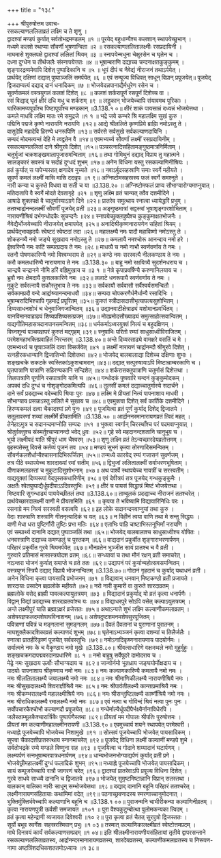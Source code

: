 +++
title = "१३८"

+++
श्रीपुरुषोत्तम उवाच-  
रसकल्याणललिताव्रतं लक्ष्मि च ते शृणु ।  
द्वादश्यां मण्डपं कुर्यात् सर्वतोभद्रमण्डलम् ॥१ ॥
पूरयेद् बहुधान्यैश्च कलशान् स्थापयेच्छुभान् ।  
मध्यमे कलशे स्थाप्या सौवर्णी भूषणान्विता ॥२ ॥
रसकल्याणललितालक्ष्मीः रसप्रदायिनी ।  
माघमासे शुक्लपक्षे द्वादश्यां ललितां श्रियम् ॥३ ॥
स्नापयेन्मधुना चेक्षुरसेन च घृतेन च ।  
दध्ना दुग्धेन च तीर्थजलैः संस्नापयेत्ततः ॥४ ॥
भूषाम्बराणि दद्याच्च चन्दनाक्षतकुङ्कुमम् ।  
शृङ्गारद्रव्यमेवापि दिशेत् पुष्पादिकानि च ॥५ ॥
धूपं दीपं च नैवेद्यं नीराजनं तथाऽर्पयेत् ।  
प्रार्थयेद् दक्षिणां दद्यात् पुष्पाञ्जलिं समर्पयेत् ॥६ ॥
एवं सम्पूज्य विधिवत् साधून् विप्रान् प्रपूजयेत्॥
पूजयेद् द्विजदाम्पत्यं दद्याद् दानं धनादिकम् ॥७ ॥
भोजयेदन्नपानाद्यैर्मधुरेण रसेन च ।  
सुवर्णकमलं वस्त्रयुगलं कलशं दिशेत् ॥८ ॥
कलशं शर्करापूर्णं रसपूर्णं दिशेच्च वा ।  
रसं विद्याद् घृतं क्षीरं दधि मधु च शर्कराम् ॥९ ॥
लड्डुकान् भोजयेच्चापि संयावमथ पूरिकाः ।  
घारिकामप्यपूपाँश्च पिष्टापूपाँश्च मण्डकान् ॥3.138.१ ०॥
क्षीरं शाकं पायसान्नं दध्यन्नं भोजयेत्तथा ।  
कमले माधवि लक्ष्मि मातः रमे समुद्रजे ॥१ १ ॥
भद्रे जये कम्भरे श्रि महालक्ष्मि सुखं कुरु ।  
पद्मिनि पद्मजे कृष्णे नारायणि नरायणि ॥१२॥
आद्ये श्रीललिते कृष्णप्रिये ब्राह्मि नमोऽस्तु ते ।  
वासुदेवि महादेवि हिरण्ये धनरूपिणि ॥१३॥
सर्वरसे सर्वसुखे सर्वकल्याणदायिनि ।  
सम्पदं मोदमत्यन्तं देहि मे त्वद्व्रतेन वै ॥१४॥
एवमभ्यर्च्य सौवर्णां लक्ष्मीं रसप्रदायिनीम् ।  
रसकल्याणललितां दाने श्रीगुरवे दिशेत् ॥१५॥
पञ्चरत्नादिसहितामङ्गुष्ठमात्रनिर्मिताम् ।  
चतुर्भुजां चक्रशङ्खमालापूजासमन्विताम् ॥१६॥
तथा गोमिथुनं दद्याद् विप्राय तु महात्मने ।  
सालङ्कारं सवस्त्रं च सदोहं दुग्धदं शुभम् ॥१७॥
अनेन विधिना यस्तु रसकल्याणिनीश्रियः ।  
व्रतं कुर्यात् स पापेभ्यस्तत् क्षणादेव मुच्यते ॥१८॥
नवाऽर्बुदसहस्राणि समाः स्वर्गे महीयते ।  
सुवर्णं कमलं लक्ष्मीं मासि मासि ददन्नृपः ॥१ ९॥
अग्निष्टोमसहस्रस्य फलं स्वर्गे समश्नुते ।  
नारी कन्या च कुरुते विधवा वा सती च या ॥3.138.२० ॥
अग्निष्टोमफलं प्राप्य सौभाग्यारोग्यमाप्नुयात् ।  
मतिदातापि वै स्वर्गे मोदते देवतागृहे ॥२१ ॥
शृणु लक्ष्मि व्रतं चान्यत् तवैव दशमीदिने ।  
आषाढे शुक्लपक्षे वै चातुर्मास्याऽग्रगे दिने ॥२२॥
प्रातरेव समुत्थाय स्नात्वा ध्यायेद्धरिं प्रभुम् ।  
ततश्चार्द्रानन्दलक्ष्मीं सौवर्णीं पूजयेद् व्रती ॥२३॥
अङ्गुष्ठमात्रां सद्वस्त्रां भूषाशृङ्गारशोभिताम् ।  
नारायणीश्रियं दर्भगन्धोदकैः सुचन्दनैः ॥२४॥
स्नापयेच्छुक्लपुष्पैश्च कुङ्कुमाक्षतभोजनैः ।  
नैवेद्यैर्भोजयेच्चापि नीराजयेत् क्षमापयेत् ॥२५॥
अनादिश्रीकृष्णनारायणेन सहितां श्रियम् ।  
प्रार्थयेद्भावहृदयैः स्वेष्टदं स्वेष्टदां तदा ॥२६॥
महालक्ष्म्यै नमः पादौ महाविष्णो नमोऽस्तु ते ।  
शोकहन्त्र्यै नमो जङ्घे सुखदाय नमोऽस्तु ते ॥२७॥
कमलायै नमश्चोरू आनन्दाय नमो हरे ।  
ईश्वरिण्यै नमः कटिं सम्पत्प्रदाय ते नमः ॥२८॥
माधव्यै च नमो नाभौ स्वर्णवर्णाय ते नमः ।  
स्तनौ पोषणकारिण्यै नमो विश्वम्भराय ते ॥२९॥
कण्ठे नमः सरस्वत्यै नीलकण्ठाय ते नमः ।  
करौ कमलधारिण्यै नारायणाय ते नमः ॥3.138.३० ॥
बाहू नमो रक्षयित्र्यै सुदर्शनधराय च ।  
चान्द्र्यै चन्द्रानने नौमि हरिं वह्निमुखाय च ॥३ १ ॥
नेत्रे कृपाप्रवर्षिण्यै करुणानिलयाय च ।  
भ्रुवौ नमः क्षेमदायै कुशलकारिणे नमः ॥३२॥
ललाटे धनरूपायै स्वर्णवर्णाय ते नमः ।  
मुकुटे सर्वरत्नायै सकौस्तुभाय ते नमः ॥३३॥
सर्वकायौ सर्ववासौ सर्वैश्वर्यसमन्वितौ ।  
सर्वकामप्रदौ वन्दे आर्द्राश्र्यानन्दमाधवौ ॥३४॥
सम्पदा चोपकरणैर्धनैर्धान्यै रसादिभिः ।  
भूषाम्बरादिभिश्चापि गृहमार्द्रं प्रपूरितम् ॥३५॥
कुरुतं स्त्रीदासदासीभृत्यापत्यसुशोभितम् ।  
दिव्यसाधनशोभं च धेनुवाजिगजान्वितम् ॥३६॥
उद्यानवाटीक्षेत्राढ्यं यशोमानप्रवर्धितम् ।  
यानविमानवाहाढ्यं शिष्यप्रशिष्यसत्प्रजम् ॥३७॥
मोदप्रमोदसौख्याढ्यं समुत्साहोत्सवान्वितम् ।  
वाद्यगीतिमहासत्रदानपानसमन्वितम् ॥३८॥
धर्मकर्माऽध्वरयुक्तं नित्यं च बहुदक्षिणम् ।  
विघ्नशून्यं पञ्चयज्ञपरं कुरुतं मद्गृहम् ॥३९॥
स्नुषाभिः परितो रम्यां साधुसाध्वीविराजितम् ।  
परमेशमहाभक्तिप्रवाहितं निरन्तरम् ॥3.138.४०॥
अन्ते दिव्यरसाढ्ये वामक्षरे वसतिं च मे ।  
एवमभ्यर्थ्य च पुष्पाञ्जलिं दत्वा विसर्जयेत् ॥४१ ॥
लक्ष्मीं नारायणं चार्द्रानन्दौ श्रीगुरवे दिशेत् ।  
रत्नहीरकधान्यानि द्विजातिभ्यो दिशेत्तथा ॥४२॥
भोजयेद् बालबालाद्या दिशेच्च दक्षिणाः शुभाः ।  
शङ्खचक्रे सकटके स्वस्तिकांऽकुशचामरान् ॥४३॥
दद्यात् सत्पुरुषायाऽपि मिष्टान्नाम्बरकाणि च ।  
घृतपात्राणि पात्राणि सहिरण्यकानि सन्दिशेत् ॥४४॥
शर्करासक्तुपात्राणि चतुर्मासं दिशेत्तथा ।  
तिलपात्राणि पूर्णानि रसपात्राणि यानि च ॥४५॥
गन्धोदकं पुष्पवारि चन्दनं कुङ्कुमोदकम् ।  
अपक्वं दधि दुग्धं च गोशृङ्गोदकमित्यपि ॥४६॥
तुलसीं कमलं दद्याच्चातुर्मास्ये सदार्चने ।  
दाने सर्वं प्रदद्याच्च वदेच्चापि श्रियाः पुरः ॥४७॥
लक्ष्मि मे प्रीयतां नित्यं पापनाशाय माधवी ।  
सौभाग्याय प्रसन्नाऽस्तु ललिते मे सुखाय च ॥४८॥
एवमुक्त्वा दिशेत् सर्वं कार्तिके दशमीदिने ।  
हिरण्यकमलं दत्वा चैकादश्यां प्रगे पुनः ॥४९॥
पूजयित्वा व्रतं पूर्णं कुर्याद् दिशेद् द्विजातये ।  
सतूलावरणां शय्यां लक्ष्मीर्मे प्रीयतामिति ॥3.138.५० ॥
आर्द्राननरमानारायणव्रतं त्विदं महत् ।  
तेनेहाऽमुत्र च सदानन्दमाप्नोति सम्पदः ॥५१ ॥
भुक्त्वा स्वर्गान् चिरस्थाँश्च परं पदमवाप्नुयात् ।  
श्रोतुर्वक्तुश्च संस्मर्तुश्चाप्यानन्दो भवेद् ध्रुवः ॥५२॥
गृहे स्वे महदानन्दशतानि चानुभूय च ।  
भूयो लक्ष्मीपदं याति श्रीपुरं धाम चैश्वरम् ॥५३॥
शृणु लक्ष्मि व्रतं तेऽन्यच्छारदेयव्रतोत्तमम् ।  
बृहस्पतेस्तु दिवसे कर्तव्यं पूजनं तव ॥५४॥
मण्डपं सुभगं कृत्वा तोरणादिसमन्वितम् ।  
सौवर्णकलशैर्धान्यैश्चासनादिभिरूर्जितम् ॥५५॥
तन्मध्ये कारयेद् रम्यं गजासनं सुवर्णजम् ।  
तत्र पीठे स्थापयेच्च शारदाख्यां रमां सतीम् ॥५६॥
द्विभुजां ललितालक्ष्मीं सर्वाभरणभूषिताम् ।  
वीणाकमलहस्तां च मुकुटादिसुशोभनाम् ॥५७॥
अथ पार्श्वे स्थापयेच्च गायत्रीं च सरस्वतीम् ।  
वाद्ययुक्तां दिव्यरूपां वेदपुस्तकधारिणीम् ॥५८॥
एवं देवीत्रयं तत्र पूजयेद् गन्धकुङ्कुमैः ।  
अक्षतैः श्वेतपुष्पाद्यैर्धूपदीपाऽऽदिवस्तुभिः ॥५९॥
क्षीरं च पायसं सिद्धान्नं मिष्टं भोजयेत्तथा ।  
मिष्टवारि सुगन्धाढ्यं पाययेच्छीतलं तथा ॥3.138.६०॥
ताम्बूलकं प्रदद्याच्च नीराजनं ततश्चरेत् ।  
प्रार्थयेच्छारदालक्ष्मीं वाणी मे प्रीयतामिति ॥६१ ॥
कृपया ते भविष्यामि विद्यावारिनिधिः परः ।  
रसनाग्रे मम नित्यं सरस्वती वसत्वपि ॥६२॥
इह लोके सदानन्दमवाप्नुयां तथा कुरु ।  
वेदाः शास्त्राणि शस्त्राणि गीतनृत्यादिकं च यत् ॥६३॥
न विहीनं त्वया वाणि तथा मे सन्तु सिद्धयः ।  
वाणी मेधा धरा पुष्टिर्गौरी तुष्टिः प्रभा मतिः ॥६४॥
एताभिः पाहि चाष्टाभिस्तनूभिर्मां नरायणि ।  
एवं सम्प्रार्थ्य दानानि दद्यात् पुष्पाञ्जलिं तथा ॥६५॥
भोजयेद् बालबालाश्च साधुसाध्वीश्च योषितः ।  
धनवस्त्राणि दद्याच्च कमण्डलुं च पुस्तकम् ॥६६॥
वाद्यदानं प्रकुर्वीत शृङ्गाराभरणार्पणम् ।  
परिहारं प्रकुर्वीत गुरवे श्रियमर्पयेत् ॥६७॥
मौनव्रतेन भुञ्जीत सायं प्रातश्च च वै व्रती ।  
गुरुवारे प्रतिमासं मासास्त्रयोदश व्रतम् ॥६८॥
सन्ध्यायां च तथा मौनं रक्षन् व्रती समाचरेत् ।  
नाऽन्तरा भोजनं कुर्यात् समाप्ते च व्रते ततः ॥६९॥
उद्यापनं परं कुर्यान्महोत्सवसमन्वितम् ।  
वस्त्रयुग्मं स्त्रियै दद्याद् विप्रायै भोजनान्वितम् ॥3.138.७०॥
गोदानं गृहदानं च कुर्याद् यथाधनं व्रती ।  
अनेन विधिना कृत्वा पायसादि प्रभोजनम् ॥७१ ॥
विद्यावान् धनवान् मिष्टकण्ठो व्रती प्रजायते ।  
शारदायाः प्रसादेन ब्रह्मलोके महीयते ॥७२॥
नरो नारी कुमारी वा कुरुते शारदाव्रतम् ।  
ब्रह्मलोके वसेद् ब्राह्मी यावत्कल्पायुतत्रयम् ॥७३ ॥
विद्यादानं प्रकुर्याद् यो व्रतं कृत्वा धनार्पणैः ।  
विद्वान् विद्यां प्रदद्याच्च शारदाव्रतवांश्च यः ॥७४॥
विद्याधरपुरे सोऽपि वसेत् कल्पाऽयुतत्रयम् ।  
अन्ते लक्ष्मीपुरं याति ब्रह्माऽक्षरं व्रजेत्ततः ॥७५॥
अथाऽन्यत्ते शुभं लक्ष्मि कल्याणीकमलाव्रतम् ।  
अशेषयज्ञफलदमशेषाघविनाशनम् ॥७६॥
अशेषदुष्टशमनमशेषसुरपूजितम् ।  
पवित्राणां पवित्रं च मङ्गलानां सुमङ्गलम् ॥७७॥
दैवतं दैवतानां च पुराणानां पुरातनम् ।  
माघशुक्लैकादशिकाव्रतं कल्याणदं शुभम् ॥७८॥
घृतेनाऽभ्यञ्जनं कृत्वा दशम्यां च तिलैर्जलैः ।  
स्नात्वा प्रातर्हरिकृष्णं पूजयेत् सर्ववस्तुभिः ॥७९॥
नमोऽनादिकृष्णनारायणाय पादयोर्नमः ।  
सर्वात्मने नमः के च वैकुण्ठाय नमो मुखे ॥3.138.८०॥
श्रीवत्सधारिणे वक्षःस्थले नमो मुहुर्मुहुः ।  
शङ्खचक्रगदापद्मवरदानप्रधारिणे ॥८ १ ॥
नमो बाहुषु सर्वेषूदरे दामोदराय च ।  
मेढ्रे नमः सुखदाय ऊर्वोः सौभाग्यदाय च ॥८२॥
जान्वोर्नमो भूतध्राय जङ्घयोर्मोक्षदाय च ।  
पादयोः पापनाशाय श्रीकृष्णाय नमो नमः ॥८३॥
नमः कल्याणकारिण्यै कमलायै नमो नमः ।  
नमः श्रीललितालक्ष्म्यै जयालक्ष्म्यै नमो नमः ॥८४॥
नमः श्रीमाणिकीलक्ष्म्यै नारायणीश्रियै नमः ।  
नमः श्रीसुखदालक्ष्म्यै शिवराज्ञीश्रियै नमः ॥८५॥
नमः श्रीपार्वतीलक्ष्म्यै कान्ताप्रमाश्रियै नमः ।  
नमः श्रीकम्भरालक्ष्म्यै महालक्ष्मीश्रियै नमः ॥८६॥
नमः श्रीसन्तुष्टिलक्ष्म्यै कार्ष्णीश्रियै नमो नमः ।  
नमः श्रीराधिकालक्ष्म्यै रमालक्ष्म्यै नमो नमः ॥८७॥
एवं नत्वा च गोविन्दं श्रियं नत्वा पुनः पुनः ।  
सर्वोपचारकैश्चोभौ कल्याणदौ प्रपूजयेत् ॥८८॥
गन्धैर्माल्यैर्धूपदीपैर्भक्ष्यैर्नानाविधैरपि ।  
जलैस्ताम्बूलकैश्चारार्त्रिकैः पुष्पार्पणैस्तथा ॥८९॥
प्रीयतां मम गोपालः श्रीपतिः पुरुषोत्तमः ।  
प्रीयतां मम कल्याणीमहालक्ष्मीनरायणी ॥3.138.९०॥
एवमुच्चार्य शयने स्थापयेत् परमेश्वरी ।  
मध्याह्ने पूजयेच्चापि भोजयेच्च निशामुखे ॥९१ ॥
सोत्सवं पूजयेच्चापि भोजयेत् पायसादिकम् ।  
सुप्त्वा चैकादशीप्रातरुत्थाय स्नानमाचरेत् ॥९२॥
पूजयेद् विधिना लक्ष्मीं कल्याणीं मण्डपे शुभे ।  
सर्वतोभद्रके रम्ये मण्डले विष्णुना सह ॥९३ ॥
पूजयित्वा च गोदाने शय्यादानं घटार्पणम् ।  
लक्ष्म्यर्पणं रत्नभूषाम्बरपात्रधनार्पणम् ॥९४॥
धान्यभोजनभोग्याद्यर्पणं कुर्याद् व्रती प्रगे ।  
भोजयेछ्रीमहालक्ष्मीं दुग्धं फलादिकं शुभम् ॥९५॥
मध्याह्ने पूजयेच्चापि भोजयेत् पायसादिकम् ।  
सायं सम्पूजयेच्चापि रात्रौ जागरणं चरेत् ॥९६॥
द्वादश्यां प्रातरेवाऽपि प्रपूज्य विधिना दिशेत् ।  
गुरवे साधवे साध्व्यै दानानि च द्विजातये ॥९७॥
भोजयेत् सुमृष्टमिष्टान्नानि विप्रान् सतस्तथा ।  
बालकान् बालिका नारीः साधून् सम्भोजयेत्तथा ॥९८॥
दद्याद् दानानि बहूनि परिहारं ततश्चरेत् ।  
लक्ष्मीनारायणसंहितायाः कथामिमां वदेत् ॥९९॥
पठनाच्छ्रवणादस्य स्मरणाच्चानुमोदनात् ।  
भुक्तिर्मुक्तिर्भवेच्चापि कल्याणानि बहूनि च ॥3.138.१ ००॥
पुराजन्मनि चाभीरीकन्या कल्याणिनीव्रतम् ।  
कृत्वा नारायणपुत्री ऊर्वशी समजायत ॥१०१ ॥
पुरा वैश्यकुटुम्बोत्था पुलोमकन्यका त्विदम् ।  
व्रतं कृत्वा महेन्द्राणी व्यजायत दिवेश्वरी ॥१० २॥
पुरा कृत्वा व्रतं चैतत् सुरपुत्रो द्विजस्ततः ।  
सूर्यो बभूव स्वर्गेशः सहस्ररश्मिवान् प्रभुः ॥१ ०३॥
तस्मात् कल्याणिकालक्ष्मीव्रतं स्वेष्टोत्तमप्रदम् ।  
माघे दिनत्रयं कार्यं सर्वकल्याणसम्प्रदम् ॥१ ०४॥
इति श्रीलक्ष्मीनारायणीयसंहितायां तृतीये द्वापरसन्ताने रसकल्याणललिताव्रतस्य, आर्द्रानन्दरमानारायणव्रतस्य, शारदेयव्रतस्य, कल्याणीकमलाव्रतस्य च निरूपण-  
नामा अष्टत्रिंशदधिकशततमोऽध्यायः ॥१ ३८॥
    
